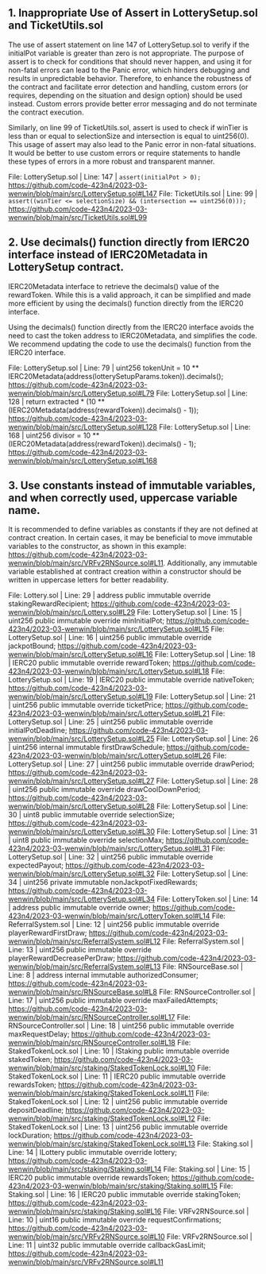 ## 1. Inappropriate Use of Assert in LotterySetup.sol and TicketUtils.sol

The use of assert statement on line 147 of LotterySetup.sol to verify if the initialPot variable is greater than zero is not appropriate. The purpose of assert is to check for conditions that should never happen, and using it for non-fatal errors can lead to the Panic error, which hinders debugging and results in unpredictable behavior. Therefore, to enhance the robustness of the contract and facilitate error detection and handling, custom errors (or requires, depending on the situation and design option) should be used instead. Custom errors provide better error messaging and do not terminate the contract execution.

Similarly, on line 99 of TicketUtils.sol, assert is used to check if winTier is less than or equal to selectionSize and intersection is equal to uint256(0). This usage of assert may also lead to the Panic error in non-fatal situations. It would be better to use custom errors or require statements to handle these types of errors in a more robust and transparent manner.

File: LotterySetup.sol | Line: 147 | `assert(initialPot > 0);`
https://github.com/code-423n4/2023-03-wenwin/blob/main/src/LotterySetup.sol#L147
File: TicketUtils.sol | Line: 99 | `assert((winTier <= selectionSize) && (intersection == uint256(0)));`
https://github.com/code-423n4/2023-03-wenwin/blob/main/src/TicketUtils.sol#L99

## 2. Use decimals() function directly from IERC20 interface instead of IERC20Metadata in LotterySetup contract.

IERC20Metadata interface to retrieve the decimals() value of the rewardToken. While this is a valid approach, it can be simplified and made more efficient by using the decimals() function directly from the IERC20 interface.

Using the decimals() function directly from the IERC20 interface avoids the need to cast the token address to IERC20Metadata, and simplifies the code. We recommend updating the code to use the decimals() function from the IERC20 interface.

File: LotterySetup.sol | Line: 79 | uint256 tokenUnit = 10 ** IERC20Metadata(address(lotterySetupParams.token)).decimals();
https://github.com/code-423n4/2023-03-wenwin/blob/main/src/LotterySetup.sol#L79
File: LotterySetup.sol | Line: 128 | return extracted * (10 ** (IERC20Metadata(address(rewardToken)).decimals() - 1));
https://github.com/code-423n4/2023-03-wenwin/blob/main/src/LotterySetup.sol#L128
File: LotterySetup.sol | Line: 168 | uint256 divisor = 10 ** (IERC20Metadata(address(rewardToken)).decimals() - 1);
https://github.com/code-423n4/2023-03-wenwin/blob/main/src/LotterySetup.sol#L168

## 3.  Use constants instead of immutable variables, and when correctly used, uppercase variable name.

It is recommended to define variables as constants if they are not defined at contract creation. In certain cases, it may be beneficial to move immutable variables to the constructor, as shown in this example: https://github.com/code-423n4/2023-03-wenwin/blob/main/src/VRFv2RNSource.sol#L11. Additionally, any immutable variable established at contract creation within a constructor should be written in uppercase letters for better readability.

File: Lottery.sol | Line: 29 | address public immutable override stakingRewardRecipient;
https://github.com/code-423n4/2023-03-wenwin/blob/main/src/Lottery.sol#L29
File: LotterySetup.sol | Line: 15 | uint256 public immutable override minInitialPot;
https://github.com/code-423n4/2023-03-wenwin/blob/main/src/LotterySetup.sol#L15
File: LotterySetup.sol | Line: 16 | uint256 public immutable override jackpotBound;
https://github.com/code-423n4/2023-03-wenwin/blob/main/src/LotterySetup.sol#L16
File: LotterySetup.sol | Line: 18 | IERC20 public immutable override rewardToken;
https://github.com/code-423n4/2023-03-wenwin/blob/main/src/LotterySetup.sol#L18
File: LotterySetup.sol | Line: 19 | IERC20 public immutable override nativeToken;
https://github.com/code-423n4/2023-03-wenwin/blob/main/src/LotterySetup.sol#L19
File: LotterySetup.sol | Line: 21 | uint256 public immutable override ticketPrice;
https://github.com/code-423n4/2023-03-wenwin/blob/main/src/LotterySetup.sol#L21
File: LotterySetup.sol | Line: 25 | uint256 public immutable override initialPotDeadline;
https://github.com/code-423n4/2023-03-wenwin/blob/main/src/LotterySetup.sol#L25
File: LotterySetup.sol | Line: 26 | uint256 internal immutable firstDrawSchedule;
https://github.com/code-423n4/2023-03-wenwin/blob/main/src/LotterySetup.sol#L26
File: LotterySetup.sol | Line: 27 | uint256 public immutable override drawPeriod;
https://github.com/code-423n4/2023-03-wenwin/blob/main/src/LotterySetup.sol#L27
File: LotterySetup.sol | Line: 28 | uint256 public immutable override drawCoolDownPeriod;
https://github.com/code-423n4/2023-03-wenwin/blob/main/src/LotterySetup.sol#L28
File: LotterySetup.sol | Line: 30 | uint8 public immutable override selectionSize;
https://github.com/code-423n4/2023-03-wenwin/blob/main/src/LotterySetup.sol#L30
File: LotterySetup.sol | Line: 31 | uint8 public immutable override selectionMax;
https://github.com/code-423n4/2023-03-wenwin/blob/main/src/LotterySetup.sol#L31
File: LotterySetup.sol | Line: 32 | uint256 public immutable override expectedPayout;
https://github.com/code-423n4/2023-03-wenwin/blob/main/src/LotterySetup.sol#L32
File: LotterySetup.sol | Line: 34 | uint256 private immutable nonJackpotFixedRewards;
https://github.com/code-423n4/2023-03-wenwin/blob/main/src/LotterySetup.sol#L34
File: LotteryToken.sol | Line: 14 | address public immutable override owner;
https://github.com/code-423n4/2023-03-wenwin/blob/main/src/LotteryToken.sol#L14
File: ReferralSystem.sol | Line: 12 | uint256 public immutable override playerRewardFirstDraw;
https://github.com/code-423n4/2023-03-wenwin/blob/main/src/ReferralSystem.sol#L12
File: ReferralSystem.sol | Line: 13 | uint256 public immutable override playerRewardDecreasePerDraw;
https://github.com/code-423n4/2023-03-wenwin/blob/main/src/ReferralSystem.sol#L13
File: RNSourceBase.sol | Line: 8 | address internal immutable authorizedConsumer;
https://github.com/code-423n4/2023-03-wenwin/blob/main/src/RNSourceBase.sol#L8
File: RNSourceController.sol | Line: 17 | uint256 public immutable override maxFailedAttempts;
https://github.com/code-423n4/2023-03-wenwin/blob/main/src/RNSourceController.sol#L17
File: RNSourceController.sol | Line: 18 | uint256 public immutable override maxRequestDelay;
https://github.com/code-423n4/2023-03-wenwin/blob/main/src/RNSourceController.sol#L18
File: StakedTokenLock.sol | Line: 10 | IStaking public immutable override stakedToken;
https://github.com/code-423n4/2023-03-wenwin/blob/main/src/staking/StakedTokenLock.sol#L10
File: StakedTokenLock.sol | Line: 11 | IERC20 public immutable override rewardsToken;
https://github.com/code-423n4/2023-03-wenwin/blob/main/src/staking/StakedTokenLock.sol#L11
File: StakedTokenLock.sol | Line: 12 | uint256 public immutable override depositDeadline;
https://github.com/code-423n4/2023-03-wenwin/blob/main/src/staking/StakedTokenLock.sol#L12
File: StakedTokenLock.sol | Line: 13 | uint256 public immutable override lockDuration;
https://github.com/code-423n4/2023-03-wenwin/blob/main/src/staking/StakedTokenLock.sol#L13
File: Staking.sol | Line: 14 | ILottery public immutable override lottery;
https://github.com/code-423n4/2023-03-wenwin/blob/main/src/staking/Staking.sol#L14
File: Staking.sol | Line: 15 | IERC20 public immutable override rewardsToken;
https://github.com/code-423n4/2023-03-wenwin/blob/main/src/staking/Staking.sol#L15
File: Staking.sol | Line: 16 | IERC20 public immutable override stakingToken;
https://github.com/code-423n4/2023-03-wenwin/blob/main/src/staking/Staking.sol#L16
File: VRFv2RNSource.sol | Line: 10 | uint16 public immutable override requestConfirmations;
https://github.com/code-423n4/2023-03-wenwin/blob/main/src/VRFv2RNSource.sol#L10
File: VRFv2RNSource.sol | Line: 11 | uint32 public immutable override callbackGasLimit;
https://github.com/code-423n4/2023-03-wenwin/blob/main/src/VRFv2RNSource.sol#L11



